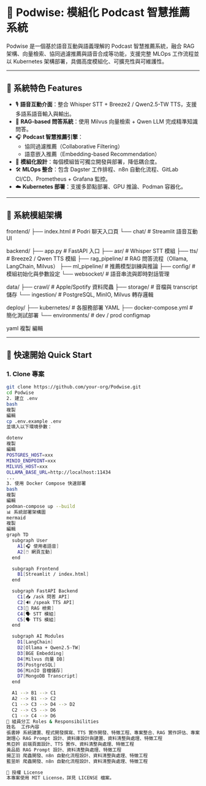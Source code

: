 # 📡 Podwise: 模組化 Podcast 智慧推薦系統

Podwise 是一個基於語音互動與語義理解的 Podcast 智慧推薦系統，融合 RAG 架構、向量檢索、協同過濾推薦與語音合成等功能，支援完整 MLOps 工作流程並以 Kubernetes 架構部署，具備高度模組化、可擴充性與可維護性。

---

## 🔧 系統特色 Features

- 🎙️ **語音互動介面**：整合 Whisper STT + Breeze2 / Qwen2.5-TW TTS，支援多語系語音輸入與輸出。
- 🧠 **RAG-based 問答系統**：使用 Milvus 向量檢索 + Qwen LLM 完成精準知識問答。
- 🎧 **Podcast 智慧推薦引擎**：
  - 協同過濾推薦（Collaborative Filtering）
  - 語意嵌入推薦（Embedding-based Recommendation）
- 🧱 **模組化設計**：每個模組皆可獨立開發與部署，降低耦合度。
- 🛠️ **MLOps 整合**：包含 Dagster 工作排程、n8n 自動化流程、GitLab CI/CD、Prometheus + Grafana 監控。
- ☁️ **Kubernetes 部署**：支援多節點部署、GPU 推論、Podman 容器化。

---

## 🧩 系統模組架構

frontend/
├── index.html # Podri 聊天入口頁
└── chat/ # Streamlit 語音互動 UI

backend/
├── app.py # FastAPI 入口
├── asr/ # Whisper STT 模組
├── tts/ # Breeze2 / Qwen TTS 模組
├── rag_pipeline/ # RAG 問答流程（Ollama, LangChain, Milvus）
├── ml_pipeline/ # 推薦模型訓練與推論
├── config/ # 模組初始化與參數設定
└── websocket/ # 語音串流與即時對話管理

data/
├── crawl/ # Apple/Spotify 資料爬蟲
├── storage/ # 音檔與 transcript 儲存
└── ingestion/ # PostgreSQL, MinIO, Milvus 轉存邏輯

deploy/
├── kubernetes/ # 各服務部署 YAML
├── docker-compose.yml # 簡化測試部署
└── environments/ # dev / prod configmap

yaml
複製
編輯

---

## 🚀 快速開始 Quick Start

### 1. Clone 專案

```bash
git clone https://github.com/your-org/Podwise.git
cd Podwise
2. 建立 .env
bash
複製
編輯
cp .env.example .env
並填入以下環境參數：

dotenv
複製
編輯
POSTGRES_HOST=xxx
MINIO_ENDPOINT=xxx
MILVUS_HOST=xxx
OLLAMA_BASE_URL=http://localhost:11434
...
3. 使用 Docker Compose 快速部署
bash
複製
編輯
podman-compose up --build
📊 系統部署架構圖
mermaid
複製
編輯
graph TD
  subgraph User
    A1[🎧 使用者語音]
    A2[🖱️ 網頁互動]
  end

  subgraph Frontend
    B1[Streamlit / index.html]
  end

  subgraph FastAPI Backend
    C1[📥 /ask 問答 API]
    C2[🔊 /speak TTS API]
    C3[🧠 RAG 檢索]
    C4[🗣️ STT 模組]
    C5[🗣️ TTS 模組]
  end

  subgraph AI Modules
    D1[LangChain]
    D2[Ollama + Qwen2.5-TW]
    D3[BGE Embedding]
    D4[Milvus 向量 DB]
    D5[PostgreSQL]
    D6[MinIO 音檔儲存]
    D7[MongoDB Transcript]
  end

  A1 --> B1 --> C1
  A2 --> B1 --> C2
  C1 --> C3 --> D4 --> D2
  C2 --> C5 --> D6
  C1 --> C4 --> D6
👥 組員分工 Roles & Responsibilities
姓名	工作內容
張書婷	系統建置、程式開發撰寫、TTS 實作開發、特徵工程、專案整合、RAG 實作評估、專案版本控管
謝理心	RAG Prompt 設計、資料庫設計與建置、資料清整與處理、特徵工程
焦亞妗	前端頁面設計、TTS 實作、資料清整與處理、特徵工程
黃品茹	RAG Prompt 設計、資料清整與處理、特徵工程
揭芷羽	爬蟲開發、n8n 自動化流程設計、資料清整與處理、特徵工程
藍昱昕	爬蟲開發、n8n 自動化流程設計、資料清整與處理、特徵工程

📝 授權 License
本專案使用 MIT License，詳見 LICENSE 檔案。
